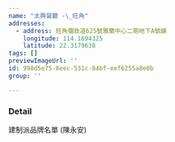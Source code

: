 ```yaml
---
name: "太興餐廳 -\_旺角"
addresses:
  - address: 旺角彌敦道625號雅蘭中心二期地下A號舖
    longitude: 114.1694325
    latitude: 22.3179638
tags: []
previewImageUrl: ''
id: 998d5e75-8eec-531c-84bf-eef6255a8e0b
group: ''

---
```

### Detail
建制派品牌名單 (陳永安)

